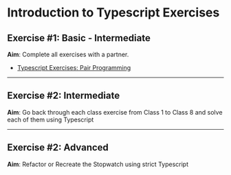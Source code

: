 # Introduction to Typescript Exercises

## Exercise #1: Basic - Intermediate

**Aim**: Complete all exercises with a partner.

- [Typescript Exercises: Pair Programming](https://www.w3schools.com/typescript/typescript_exercises.php)

---

## Exercise #2: Intermediate

**Aim**: Go back through each class exercise from Class 1 to Class 8 and solve each of them using Typescript

---

## Exercise #2: Advanced

**Aim**: Refactor or Recreate the Stopwatch using strict Typescript
